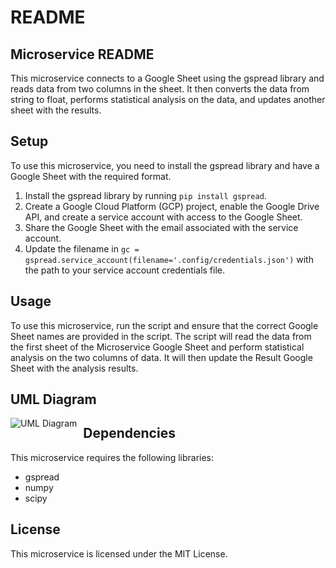 # README

## Microservice README
This microservice connects to a Google Sheet using the gspread library and reads data from two columns in the sheet. It then converts the data from string to float, performs statistical analysis on the data, and updates another sheet with the results.

## Setup
To use this microservice, you need to install the gspread library and have a Google Sheet with the required format.

1. Install the gspread library by running `pip install gspread`.
2. Create a Google Cloud Platform (GCP) project, enable the Google Drive API, and create a service account with access to the Google Sheet.
3. Share the Google Sheet with the email associated with the service account.
4. Update the filename in `gc = gspread.service_account(filename='.config/credentials.json')` with the path to your service account credentials file.

## Usage
To use this microservice, run the script and ensure that the correct Google Sheet names are provided in the script. The script will read the data from the first sheet of the Microservice Google Sheet and perform statistical analysis on the two columns of data. It will then update the Result Google Sheet with the analysis results.

## UML Diagram
<img src="https://github.com/nelkalm/correlateit_st/blob/master/MicroserviceUML.png"
     alt="UML Diagram"
     style="float: left; margin-right: 10px;" />

## Dependencies
This microservice requires the following libraries:

- gspread
- numpy
- scipy

## License
This microservice is licensed under the MIT License.
